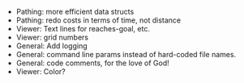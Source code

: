 * Pathing: more efficient data structs
* Pathing: redo costs in terms of time, not distance
* Viewer: Text lines for reaches-goal, etc.
* Viewer: grid numbers
* General: Add logging
* General: command line params instead of hard-coded file names.
* General: code comments, for the love of God!
* Viewer: Color?

